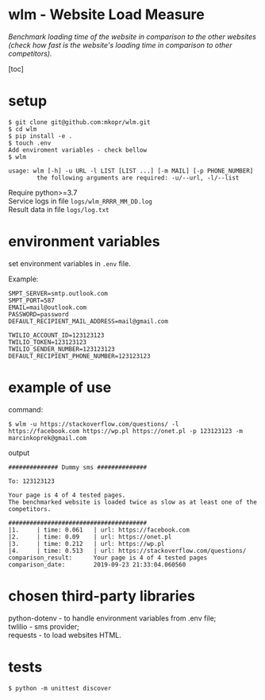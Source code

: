 # wlm - Website Load Measure
*Benchmark loading time of the website in comparison to the other
websites (check how fast is the website's loading time in comparison to
other competitors).*

[toc]

# setup
```
$ git clone git@github.com:mkopr/wlm.git
$ cd wlm
$ pip install -e .
$ touch .env
Add enviroment variables - check bellow
$ wlm 
```
```
usage: wlm [-h] -u URL -l LIST [LIST ...] [-m MAIL] [-p PHONE_NUMBER]
        the following arguments are required: -u/--url, -l/--list
```
Require python>=3.7  
Service logs in file `logs/wlm_RRRR_MM_DD.log`  
Result data in file `logs/log.txt`

# environment variables
set environment variables in `.env` file.  

Example:
```
SMPT_SERVER=smtp.outlook.com
SMPT_PORT=587
EMAIL=mail@outlook.com
PASSWORD=password
DEFAULT_RECIPIENT_MAIL_ADDRESS=mail@gmail.com

TWILIO_ACCOUNT_ID=123123123
TWILIO_TOKEN=123123123
TWILIO_SENDER_NUMBER=123123123
DEFAULT_RECIPIENT_PHONE_NUMBER=123123123
```

# example of use
command: 
``` 
$ wlm -u https://stackoverflow.com/questions/ -l
https://facebook.com https://wp.pl https://onet.pl -p 123123123 -m
marcinkoprek@gmail.com
```  
output
``` 
############## Dummy sms ##############

To: 123123123

Your page is 4 of 4 tested pages.
The benchmarked website is loaded twice as slow as at least one of the 
competitors.

#######################################
|1. 	| time: 0.061 	| url: https://facebook.com
|2. 	| time: 0.09 	| url: https://onet.pl
|3. 	| time: 0.212 	| url: https://wp.pl
|4. 	| time: 0.513 	| url: https://stackoverflow.com/questions/
comparison_result:		Your page is 4 of 4 tested pages
comparison_date:		2019-09-23 21:33:04.060560
```

# chosen third-party libraries
python-dotenv - to handle environment variables from .env file;  
twlilio - sms provider;  
requests - to load websites HTML.

# tests
```
$ python -m unittest discover
```